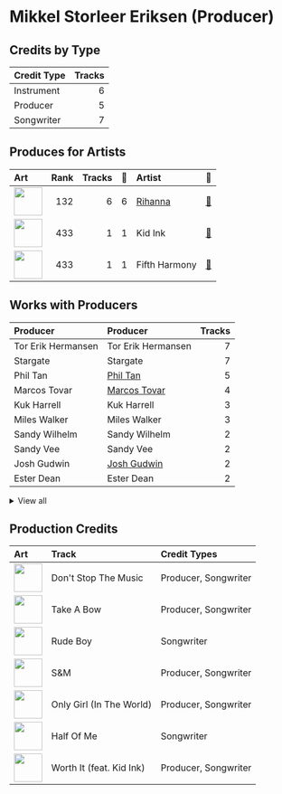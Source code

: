 # Mikkel Storleer Eriksen (Producer)

## Credits by Type

| Credit Type | Tracks |
|:---|---:|
| Instrument | 6 |
| Producer | 5 |
| Songwriter | 7 |

## Produces for Artists

| Art | Rank | Tracks | 💚 | Artist | 🔗 |
|:---|---:|---:|---:|:---|:---|
| <img src="https://i.scdn.co/image/ab6761610000e5eb99e4fca7c0b7cb166d915789" alt="" width="50" /> | 132 | 6 | 6 | [Rihanna](../../artists/rihanna/overview.md) | [🔗](https://open.spotify.com/artist/5pKCCKE2ajJHZ9KAiaK11H) |
| <img src="https://i.scdn.co/image/ab6761610000e5eb15a85a7957cac2c370e713ab" alt="" width="50" /> | 433 | 1 | 1 | Kid Ink | [🔗](https://open.spotify.com/artist/6KZDXtSj0SzGOV705nNeh3) |
| <img src="https://i.scdn.co/image/ab6761610000e5eb5acb3cb0a8b87d3952738b97" alt="" width="50" /> | 433 | 1 | 1 | Fifth Harmony | [🔗](https://open.spotify.com/artist/1l8Fu6IkuTP0U5QetQJ5Xt) |

## Works with Producers

| Producer | Producer | Tracks |
|:---|:---|---:|
| Tor Erik Hermansen | Tor Erik Hermansen | 7 |
| Stargate | Stargate | 7 |
| Phil Tan | [Phil Tan](../phil_tan/overview.md) | 5 |
| Marcos Tovar | [Marcos Tovar](../marcos_tovar/overview.md) | 4 |
| Kuk Harrell | Kuk Harrell | 3 |
| Miles Walker | Miles Walker | 3 |
| Sandy Wilhelm | Sandy Wilhelm | 2 |
| Sandy Vee | Sandy Vee | 2 |
| Josh Gudwin | [Josh Gudwin](../josh_gudwin/overview.md) | 2 |
| Ester Dean | Ester Dean | 2 |


<details>
<summary>View all</summary>

| Producer | Producer | Tracks |
|:---|:---|---:|
| Danny D | Danny D | 1 |
| Crystal Nicole | Crystal Nicole | 1 |
| Jaycen Joshua | Jaycen Joshua | 1 |
| Michael Jackson | [Michael Jackson](../michael_jackson/overview.md) | 1 |
| Rob Swire | Rob Swire | 1 |
| Frankie Storm | Frankie Storm | 1 |
| Al Hemberger | Al Hemberger | 1 |
| Shahid Khan | Shahid Khan | 1 |
| Priscilla Renea | Priscilla Renea | 1 |
| Veronika Bozeman | Veronika Bozeman | 1 |
| Ne-Yo | Ne-Yo | 1 |
| Mike Anderson | Mike Anderson | 1 |
| Emeli Sandé | Emeli Sandé (Sandé, Emeli) | 1 |
| Rihanna | Rihanna | 1 |
| Makeba | Makeba | 1 |
| Tim Blacksmith | Tim Blacksmith | 1 |
| Ori Kaplan | Ori Kaplan | 1 |
| Naughty Boy | Naughty Boy | 1 |
| Kevin Davis | Kevin Davis | 1 |

</details>


## Production Credits

| Art | Track | Credit Types |
|:---|:---|:---|
| <img src="https://i.scdn.co/image/ab67616d0000b273f9f27162ab1ed45b8d7a7e98" alt="" width="50" /> | Don't Stop The Music | Producer, Songwriter |
| <img src="https://i.scdn.co/image/ab67616d0000b273f9f27162ab1ed45b8d7a7e98" alt="" width="50" /> | Take A Bow | Producer, Songwriter |
| <img src="https://i.scdn.co/image/ab67616d0000b273ab647295c0c97446c1f1a3b5" alt="" width="50" /> | Rude Boy | Songwriter |
| <img src="https://i.scdn.co/image/ab67616d0000b273aa16162c83c19d587a3bfa45" alt="" width="50" /> | S&M | Producer, Songwriter |
| <img src="https://i.scdn.co/image/ab67616d0000b273aa16162c83c19d587a3bfa45" alt="" width="50" /> | Only Girl (In The World) | Producer, Songwriter |
| <img src="https://i.scdn.co/image/ab67616d0000b2730e6cedee56e37a9a65f2164d" alt="" width="50" /> | Half Of Me | Songwriter |
| <img src="https://i.scdn.co/image/ab67616d0000b2735bdd9e580fdda5e676a25e6a" alt="" width="50" /> | Worth It (feat. Kid Ink) | Producer, Songwriter |